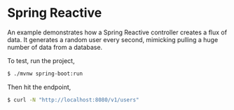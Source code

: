 # Spring Reactive

An example demonstrates how a Spring Reactive controller creates a flux of data. 
It generates a random user every second, mimicking pulling a huge number of data from a database.

To test, run the project,

```bash
$ ./mvnw spring-boot:run
```

Then hit the endpoint,

```bash
$ curl -N "http://localhost:8080/v1/users"
```